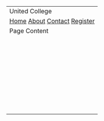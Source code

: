 <html>
<head>
		<title>United college</title>
		<link rel="stylesheet" type="text/css" href="style.css">
	</head>
	<body>
		<table width="1000px" align="center">
		<tr>
			<td class="myheader">
				United College	
			</td>
		</tr>
		<tr>
			<td>
				<a href="home.html">Home</a>
				<a href="about.html">About</a>
				<a href="contact.html">Contact</a>
				<a href="register.html">Register</a>
			</td>
		</tr>
		<tr>
			<td>
				Page Content
				<br>
				<br>
				<br>
				<br>
				<br>
				<br>
				<br>
				<br>
				<br>
				<br>
				<br>
			</td>
		</tr>
		<tr>
			<td class="myfooter">
				<marquee behaviour='alternate' ="Developed by me"></marquee>
			</td>
		</tr>
	</table>
	</body>
</html>
